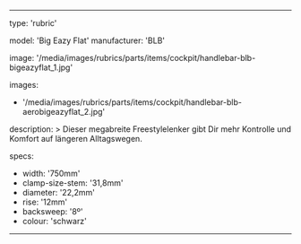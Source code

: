 ---

type: 'rubric'


model: 'Big Eazy Flat'
manufacturer: 'BLB'

image: '/media/images/rubrics/parts/items/cockpit/handlebar-blb-bigeazyflat_1.jpg'

images:
  - '/media/images/rubrics/parts/items/cockpit/handlebar-blb-aerobigeazyflat_2.jpg'

description: >
    Dieser megabreite Freestylelenker gibt Dir mehr Kontrolle und Komfort auf längeren Alltagswegen. 

specs:
  - width: '750mm'
  - clamp-size-stem: '31,8mm'
  - diameter: '22,2mm'
  - rise: '12mm'
  - backsweep: '8º'
  - colour: 'schwarz'

---